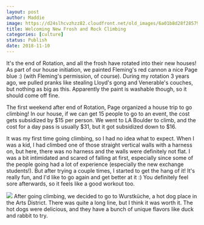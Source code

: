 ```yaml
---
layout: post
author: Maddie
image: https://d24slhcvzhzz82.cloudfront.net/old_images/6a01b8d28f2857970c022ad39fc4e1200d-pi.jpg
title: Welcoming New Frosh and Rock Climbing
categories: [culture]
status: Publish
date: 2018-11-10
---
```


It's the end of Rotation, and all the frosh have rotated into their new houses! As part of our house initiation, we painted Fleming's red cannon a nice Page blue :) (with Fleming's permission, of course). During my rotation 3 years ago, we pulled pranks like stealing Lloyd's gong and Venerable's couches, but nothing as big as this. Apparently the paint is washable though, so it should come off fine.

The first weekend after end of Rotation, Page organized a house trip to go climbing! In our house, if we can get 15 people to go to an event, the cost gets subsidized by $15 per person. We went to LA Boulder to climb, and the cost for a day pass is usually $31, but it got subsidized down to $16.

It was my first time going climbing, so I had no idea what to expect. When I was a kid, I had climbed one of those straight vertical walls with a harness on, but here, there was no harness and the walls were definitely not flat. I was a bit intimidated and scared of falling at first, especially since some of the people going had a lot of experience (especially the new exchange students!). But after trying a couple times, I started to get the hang of it! It's really fun, and I'd like to go again and get better at it :) You definitely feel sore afterwards, so it feels like a good workout too.


![](https://d24slhcvzhzz82.cloudfront.net/old_images/caltech_as_it_happens/6a0105349b8251970b022ad39fc4d7200d.jpg)
After going climbing, we decided to go to Wurstküche, a hot dog place in the Arts District. There was quite a long line, but I think it was worth it. The hot dogs were delicious, and they have a bunch of unique flavors like duck and rabbit to try.


